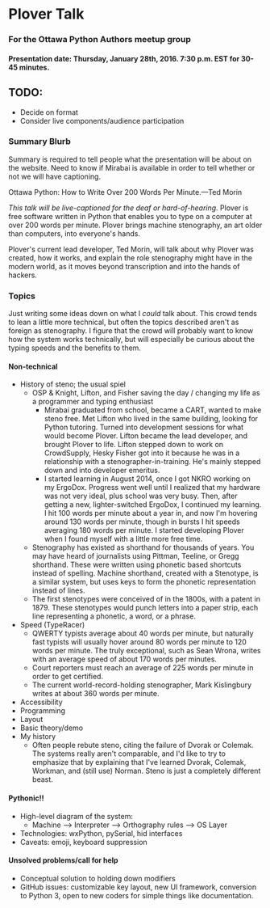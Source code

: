 # Plover Talk

### For the Ottawa Python Authors meetup group

#### Presentation date: Thursday, January 28th, 2016. 7:30 p.m. EST for 30-45 minutes.

## TODO:

- Decide on format
- Consider live components/audience participation

### Summary Blurb

Summary is required to tell people what the presentation will be about on the website. Need to know if Mirabai is available in order to tell whether or not we will have captioning.

Ottawa Python: How to Write Over 200 Words Per Minute.—Ted Morin

*This talk will be live-captioned for the deaf or hard-of-hearing.* Plover is free software written in Python that enables you to type on a computer at over 200 words per minute. Plover brings machine stenography, an art older than computers, into everyone's hands.

Plover's current lead developer, Ted Morin, will talk about why Plover was created, how it works, and explain the role stenography might have in the modern world, as it moves beyond transcription and into the hands of hackers.

### Topics

Just writing some ideas down on what I *could* talk about. This crowd tends to lean a little more technical, but often the topics described aren't as foreign as stenography. I figure that the crowd will probably want to know how the system works technically, but will especially be curious about the typing speeds and the benefits to them.

#### Non-technical

- History of steno; the usual spiel
  + OSP & Knight, Lifton, and Fisher saving the day / changing my life as a programmer and typing enthusiast
    - Mirabai graduated from school, became a CART, wanted to make steno free. Met Lifton who lived in the same building, looking for Python tutoring. Turned into development sessions for what would become Plover. Lifton became the lead developer, and brought Plover to life. Lifton stepped down to work on CrowdSupply, Hesky Fisher got into it because he was in a relationship with a stenographer-in-training. He's mainly stepped down and into developer emeritus.
    - I started learning in August 2014, once I got NKRO working on my ErgoDox. Progress went well until I realized that my hardware was not very ideal, plus school was very busy. Then, after getting a new, lighter-switched ErgoDox, I continued my learning. I hit 100 words per minute about a year in, and now I'm hovering around 130 words per minute, though in bursts I hit speeds averaging 180 words per minute. I started developing Plover when I found myself with a little more free time.
  + Stenography has existed as shorthand for thousands of years. You may have heard of journalists using Pittman, Teeline, or Gregg shorthand. These were written using phonetic based shortcuts instead of spelling. Machine shorthand, created with a Stenotype, is a similar system, but uses keys to form the phonetic representation instead of lines.
  + The first stenotypes were conceived of in the 1800s, with a patent in 1879. These stenotypes would punch letters into a paper strip, each line representing a phonetic, a word, or a phrase.
- Speed (TypeRacer)
  + QWERTY typists average about 40 words per minute, but naturally fast typists will usually hover around 80 words per minute to 120 words per minute. The truly exceptional, such as Sean Wrona, writes with an average speed of about 170 words per minutes.
  + Court reporters must reach an average of 225 words per minute in order to get certified.
  + The current world-record-holding stenographer, Mark Kislingbury writes at about 360 words per minute.
- Accessibility
- Programming
- Layout
- Basic theory/demo
- My history
  + Often people rebute steno, citing the failure of Dvorak or Colemak. The systems really aren't comparable, and I'd like to try to emphasize that by explaining that I've learned Dvorak, Colemak, Workman, and (still use) Norman. Steno is just a completely different beast.

#### Pythonic!!

- High-level diagram of the system:
  + Machine --> Interpreter --> Orthography rules --> OS Layer
- Technologies: wxPython, pySerial, hid interfaces
- Caveats: emoji, keyboard suppression

#### Unsolved problems/call for help

- Conceptual solution to holding down modifiers
- GitHub issues: customizable key layout, new UI framework, conversion to Python 3, open to new coders for simple things like documentation.

